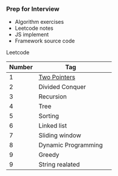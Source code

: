 ### Prep for Interview

- Algorithm exercises
- Leetcode notes
- JS implement
- Framework source code

Leetcode

| Number | Tag                                                          |      |
| ------ | ------------------------------------------------------------ | ---- |
| 1      | <a href='https://github.com/southchen/PrepforInterview/blob/master/leetcode-Two%20Pointer.md'>Two Pointers</a> |      |
| 2      | Divided Conquer                                              |      |
| 3      | Recursion                                                    |      |
| 4      | Tree                                                         |      |
| 5      | Sorting                                                      |      |
| 6      | Linked list                                                  |      |
| 7      | Sliding window                                               |      |
| 8      | Dynamic Programming                                          |      |
| 9      | Greedy                                                       |      |
| 9      | String realated                                              |      |


